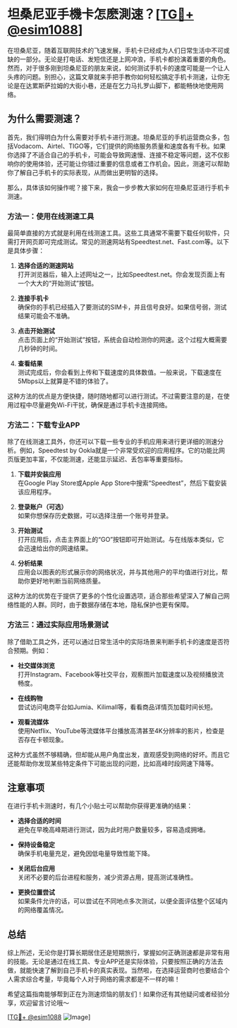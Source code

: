 # 坦桑尼亚手機卡怎麽測速？[[TG💪+ @esim1088](https://t.me/s/esim1088)]

在坦桑尼亚，随着互联网技术的飞速发展，手机卡已经成为人们日常生活中不可或缺的一部分。无论是打电话、发短信还是上网冲浪，手机卡都扮演着重要的角色。然而，对于很多刚到坦桑尼亚的朋友来说，如何测试手机卡的速度可能是一个让人头疼的问题。别担心，这篇文章就来手把手教你如何轻松搞定手机卡测速，让你无论是在达累斯萨拉姆的大街小巷，还是在乞力马扎罗山脚下，都能畅快地使用网络。

## 为什么需要测速？

首先，我们得明白为什么需要对手机卡进行测速。坦桑尼亚的手机运营商众多，包括Vodacom、Airtel、TIGO等，它们提供的网络服务质量和速度各有千秋。如果你选择了不适合自己的手机卡，可能会导致网速慢、连接不稳定等问题，这不仅影响你的使用体验，还可能让你错过重要的信息或者工作机会。因此，测速可以帮助你了解自己手机卡的实际表现，从而做出更明智的选择。

那么，具体该如何操作呢？接下来，我会一步步教大家如何在坦桑尼亚进行手机卡测速。

### 方法一：使用在线测速工具

最简单直接的方式就是利用在线测速工具。这些工具通常不需要下载任何软件，只需打开网页即可完成测试。常见的测速网站有Speedtest.net、Fast.com等。以下是具体步骤：

1. **选择合适的测速网站**  
   打开浏览器后，输入上述网址之一，比如Speedtest.net。你会发现页面上有一个大大的“开始测试”按钮。

2. **连接手机卡**  
   确保你的手机已经插入了要测试的SIM卡，并且信号良好。如果信号弱，测试结果可能会不准确。

3. **点击开始测试**  
   点击页面上的“开始测试”按钮，系统会自动检测你的网速。这个过程大概需要几秒钟的时间。

4. **查看结果**  
   测试完成后，你会看到上传和下载速度的具体数值。一般来说，下载速度在5Mbps以上就算是不错的体验了。

这种方法的优点是方便快捷，随时随地都可以进行测试。不过需要注意的是，在使用过程中尽量避免Wi-Fi干扰，确保是通过手机卡连接网络。

### 方法二：下载专业APP

除了在线测速工具外，你还可以下载一些专业的手机应用来进行更详细的测速分析。例如，Speedtest by Ookla就是一个非常受欢迎的应用程序。它的功能比网页版更加丰富，不仅能测速，还能显示延迟、丢包率等重要指标。

1. **下载并安装应用**  
   在Google Play Store或Apple App Store中搜索“Speedtest”，然后下载安装该应用程序。

2. **登录账户（可选）**  
   如果你想保存历史数据，可以选择注册一个账号并登录。

3. **开始测试**  
   打开应用后，点击主界面上的“GO”按钮即可开始测试。与在线版本类似，它会迅速给出你的网速结果。

4. **分析结果**  
   应用会以图表的形式展示你的网络状况，并与其他用户的平均值进行对比，帮助你更好地判断当前网络质量。

这种方法的优势在于提供了更多的个性化设置选项，适合那些希望深入了解自己网络性能的人群。同时，由于数据存储在本地，隐私保护也更有保障。

### 方法三：通过实际应用场景测试

除了借助工具之外，还可以通过日常生活中的实际场景来判断手机卡的速度是否符合预期。例如：

- **社交媒体浏览**  
  打开Instagram、Facebook等社交平台，观察图片加载速度以及视频播放流畅度。

- **在线购物**  
  尝试访问电商平台如Jumia、Kilimall等，看看商品详情页加载时间长短。

- **观看流媒体**  
  使用Netflix、YouTube等流媒体平台播放高清甚至4K分辨率的影片，检查是否存在卡顿现象。

这种方式虽然不够精确，但却能从用户角度出发，直观感受到网络的好坏。而且它还能帮助你发现某些特定条件下可能出现的问题，比如高峰时段网速下降等。

## 注意事项

在进行手机卡测速时，有几个小贴士可以帮助你获得更准确的结果：

- **选择合适的时间**  
  避免在早晚高峰期进行测试，因为此时用户数量较多，容易造成拥堵。

- **保持设备稳定**  
  确保手机电量充足，避免因低电量导致性能下降。

- **关闭后台应用**  
  关闭不必要的后台进程和服务，减少资源占用，提高测试准确性。

- **更换位置尝试**  
  如果条件允许的话，可以尝试在不同地点多次测试，以便全面评估整个区域内的网络覆盖情况。

## 总结

综上所述，无论你是打算长期居住还是短期旅行，掌握如何正确测速都是非常有用的技能。无论是通过在线工具、专业APP还是实际体验，只要按照正确的方法去做，就能快速了解到自己手机卡的真实表现。当然啦，在选择运营商时也要结合个人需求综合考量，毕竟每个人对于网络的需求都是不一样的嘛！

希望这篇指南能够帮到正在为测速烦恼的朋友们！如果你还有其他疑问或者经验分享，欢迎留言讨论哦～

[[TG💪+ @esim1088](https://t.me/s/esim1088) ![Image](https://i.postimg.cc/4NQfJmqS/Snipaste-2025-05-13-00-14-12.png)]